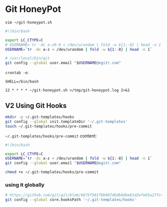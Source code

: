 # Git HoneyPot

`vim ~/git-honeypot.sh`
```bash
#!/bin/bash

export LC_CTYPE=C
# USERNAME=`tr -dc a-z0-9 < /dev/urandom | fold -w ${1:-6} | head -n 1`
USERNAME=`tr -dc a-z < /dev/urandom | fold -w ${1:-8} | head -n 1`

# /usr/local/bin/git
git config --global user.email "$USERNAME@egitr.com"
```

`crontab -e`:
```cron
SHELL=/bin/bash

12 * * * * ~/git-honeypot.sh >/tmp/git-honeypot.log 2>&1
```


## V2 Using Git Hooks

```bash
mkdir -p ~/.git-templates/hooks
git config --global init.templateDir '~/.git-templates'
touch ~/.git-templates/hooks/pre-commit
```

`~/.git-templates/hooks/pre-commit` content:

```bash
#!/bin/bash

export LC_CTYPE=C
USERNAME=`tr -dc a-z < /dev/urandom | fold -w ${1:-8} | head -n 1`
git config --global user.email "$USERNAME@egitr.com"
```

```bash
chmod +x ~/.git-templates/hooks/pre-commit
```

### using it globally

```bash
# https://github.com/git/git/blob/6675f501f6b987dbdb0dbeb1d2efeb5a27fc41a7/Documentation/config.txt#L621-L636
git config --global core.hooksPath '~/.git-templates/hooks'
```




